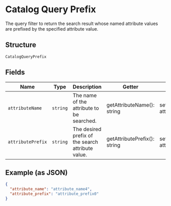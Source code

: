 
# Catalog Query Prefix

The query filter to return the search result whose named attribute values are prefixed by the specified attribute value.

## Structure

`CatalogQueryPrefix`

## Fields

| Name | Type | Description | Getter | Setter |
|  --- | --- | --- | --- | --- |
| `attributeName` | `string` | The name of the attribute to be searched. | getAttributeName(): string | setAttributeName(string attributeName): void |
| `attributePrefix` | `string` | The desired prefix of the search attribute value. | getAttributePrefix(): string | setAttributePrefix(string attributePrefix): void |

## Example (as JSON)

```json
{
  "attribute_name": "attribute_name4",
  "attribute_prefix": "attribute_prefix0"
}
```

